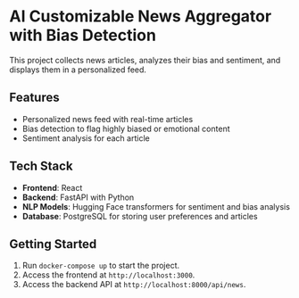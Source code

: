 # AI Customizable News Aggregator with Bias Detection

This project collects news articles, analyzes their bias and sentiment, and displays them in a personalized feed.

## Features
- Personalized news feed with real-time articles
- Bias detection to flag highly biased or emotional content
- Sentiment analysis for each article

## Tech Stack
- **Frontend**: React
- **Backend**: FastAPI with Python
- **NLP Models**: Hugging Face transformers for sentiment and bias analysis
- **Database**: PostgreSQL for storing user preferences and articles

## Getting Started
1. Run `docker-compose up` to start the project.
2. Access the frontend at `http://localhost:3000`.
3. Access the backend API at `http://localhost:8000/api/news`.
